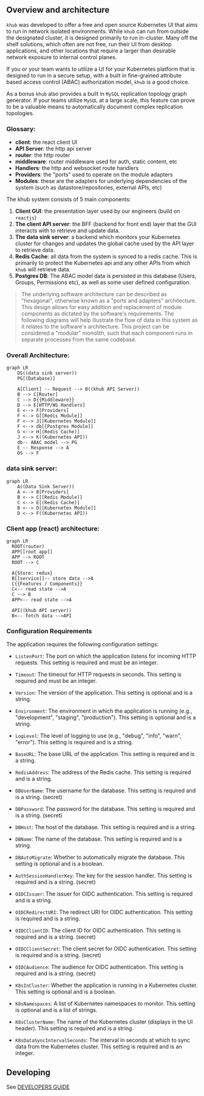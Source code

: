 <!-- <img src="./khub.png" width="250px"/> -->

## Overview and architecture

`khub` was developed to offer a free and open source Kubernetes UI that aims to run in network isolated environments. While `khub` can run from outside the designated cluster, it is designed primarily to run 
in-cluster. Many off the shelf solutions, which often are not free, run their UI from desktop applications, and
other locations that require a larger than desirable network exposure to internal control planes. 

If you or your team wants to utilize a UI for your Kubernetes platform that is designed to run in a secure setup, 
with a built in fine-grained attribute based access control (ABAC) authorization model, `khub` is a good choice. 

As a bonus `khub` also provides a built in `MySQL` replication topology graph generator. If your teams utilize `MySQL` at a large scale, this feature can prove to be a valuable means to automatically document complex 
replication topologies. 

### Glossary:
- **client**: the react client UI
- **API Server**: the http api server
- **router**: the http router
- **middleware**: router middleware used for auth, static
  content, etc
- **Handlers**: the http and websocket route handlers
- **Providers**: the "ports" used to operate on the module
  adapters
- **Modules**: these are the adapters for underlying 
  dependencies of the system (such as datastore/repositories,
  external APIs, etc)

The khub system consists of 5 main components: 

1. **Client GUI**: the presentation layer used by our engineers (build on `reactjs`)
2. **The client API server**: the BFF (backend for front end) layer that the GUI interacts with to retrieve and update
   data.
3. **The data sink server**: a backend which monitors your Kubernetes cluster for changes and updates the
   global cache used by the API layer to retrieve data. 
4. **Redis Cache**: all data from the system is synced to a redis cache. This is primarily to protect the 
   Kubernetes api and any other APIs from which `khub` will retrieve data. 
5. **Postgres DB**: The ABAC model data is persisted in this database (Users, Groups, Permissions etc), as well as some user defined configuration.


> The underlying software architecture can be described as
"hexagonal", otherwise known as a "ports and adapters"
architecture. This design allows for easy addition and
replacement of module components as dictated by the 
software's requirements. The following diagrams will help
illustrate the flow of data in this system as it relates
to the software's architecture. This project can be considered
a "modular" monolith, such that each component runs in
separate processes from the same codebase. 
  
### Overall Architecture:
```mermaid
graph LR
    DS((data sink server))
    PG[(Database)]

    A[Client] -- Request --> B((khub API Server))
    B --> C[Router]
    C --> D{{Middleware}}
    D --> E[HTTP/WS Handlers]
    E <--> F[Providers]
    F <--> G[[Redis Module]]
    F <--> J[[Kubernetes Module]]
    F <--> db[[Postgres Module]]
    G <--> H[(Redis Cache)]
    J <--> K((Kubernetes API))
    db-- ABAC model --> PG
    E -- Response --> A
    DS --> F
```

### data sink server:
```mermaid
graph LR
    A((Data Sink Server))
    A <--> B[Providers]
    B <--> C[[Redis Module]]
    C <--> E[(Redis Cache)]
    B <--> D[[Kubernetes Module]]
    D <--> F((Kubernetes API))
```

### Client app (react) architecture:
```mermaid
graph LR
  ROOT(router)
  APP[[root app]]
  APP --> ROOT
  ROOT --> C
  
  A{Store: redux}
  B[[service]]-- store data -->A
  C{{Features / Components}}
  C<-- read state -->A
  C --> B
  APP<-- read state -->A

  API((khub API server))
  B<-- fetch data -->API

```


###  Configuration Requirements

The application requires the following configuration settings:

- `ListenPort`: The port on which the application listens for incoming HTTP requests. This setting is required and must be an integer.

- `Timeout`: The timeout for HTTP requests in seconds. This setting is required and must be an integer.

- `Version`: The version of the application. This setting is optional and is a string.

- `Environment`: The environment in which the application is running (e.g., "development", "staging", "production"). This setting is optional and is a string.

- `LogLevel`: The level of logging to use (e.g., "debug", "info", "warn", "error"). This setting is required and is a string.

- `BaseURL`: The base URL of the application. This setting is required and is a string.

- `RedisAddress`: The address of the Redis cache. This setting is required and is a string.

- `DBUserName`: The username for the database. This setting is required and is a string. (secret)

- `DBPassword`: The password for the database. This setting is required and is a string. (secret)

- `DBHost`: The host of the database. This setting is required and is a string.

- `DBName`: The name of the database. This setting is required and is a string.

- `DBAutoMigrate`: Whether to automatically migrate the database. This setting is optional and is a boolean.

- `AuthSessionHandlerKey`: The key for the session handler. This setting is required and is a string. (secret)

- `OIDCIssuer`: The issuer for OIDC authentication. This setting is required and is a string.

- `OIDCRedirectURI`: The redirect URI for OIDC authentication. This setting is required and is a string.

- `OIDCClientID`: The client ID for OIDC authentication. This setting is required and is a string. (secret)

- `OIDCClientSecret`: The client secret for OIDC authentication. This setting is required and is a string. (secret)

- `OIDCAudience`: The audience for OIDC authentication. This setting is required and is a string. (secret)

- `K8sInCluster`: Whether the application is running in a Kubernetes cluster. This setting is optional and is a boolean.

- `K8sNamespaces`: A list of Kubernetes namespaces to monitor. This setting is optional and is a list of strings.

- `K8sClusterName`: The name of the Kubernetes cluster (displays in the UI header). This setting is required and is a string.

- `K8sDataSyncIntervalSeconds`: The interval in seconds at which to sync data from the Kubernetes cluster. This setting is required and is an integer.


## Developing

See [DEVELOPERS GUIDE](./DEVELOPERS.md)